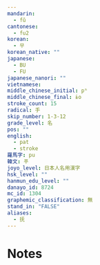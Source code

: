 ```yaml
---
mandarin:
  - fǔ
cantonese:
  - fu2
korean:
  - 무
korean_native: ""
japanese:
  - BU
  - FU
japanese_nanori: ""
vietnamese:
middle_chinese_initial: pʰ
middle_chinese_final: ɨo
stroke_count: 15
radical: 手
skip_number: 1-3-12
grade_level: 名
pos: ""
english:
  - pat
  - stroke
羅馬字: pu
韓文: 푸
joyo_level: 日本人名用漢字
hsk_level: ""
hanmun_edu_level: ""
danayo_id: 8724
mc_id: 1304
graphemic_classification: 無
stand_in: "FALSE"
aliases:
  - 抚
---
```


# Notes
